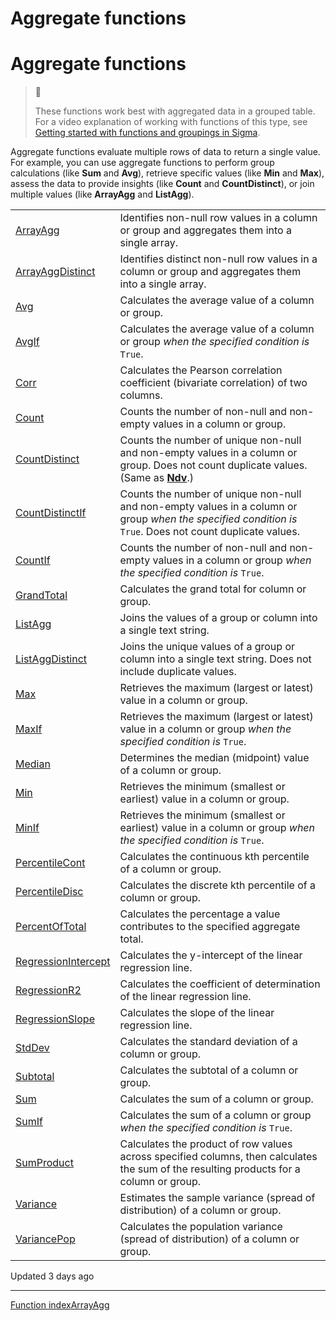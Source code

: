 # Aggregate functions

# Aggregate functions

> 📘
>
> These functions work best with aggregated data in a grouped table. For a video explanation of working with functions of this type, see [Getting started with functions and groupings in Sigma](https://www.sigmacomputing.com/resources/training-videos/table-grouping-and-functions).

Aggregate functions evaluate multiple rows of data to return a single value. For example, you can use aggregate functions to perform group calculations (like **Sum** and **Avg**), retrieve specific values (like **Min** and **Max**), assess the data to provide insights (like **Count** and **CountDistinct**), or join multiple values (like **ArrayAgg** and **ListAgg**).

|  |  |
| --- | --- |
| [ArrayAgg](/docs/arrayagg) | Identifies non-null row values in a column or group and aggregates them into a single array. |
| [ArrayAggDistinct](/docs/arrayaggdistinct) | Identifies distinct non-null row values in a column or group and aggregates them into a single array. |
| [Avg](/docs/avg) | Calculates the average value of a column or group. |
| [AvgIf](/docs/avgif) | Calculates the average value of a column or group *when the specified condition is* `True`. |
| [Corr](/docs/corr) | Calculates the Pearson correlation coefficient (bivariate correlation) of two columns. |
| [Count](/docs/count) | Counts the number of non-null and non-empty values in a column or group. |
| [CountDistinct](/docs/countdistinct) | Counts the number of unique non-null and non-empty values in a column or group. Does not count duplicate values. (Same as **[Ndv](/docs/ndv)**.) |
| [CountDistinctIf](/docs/countdistinctif) | Counts the number of unique non-null and non-empty values in a column or group *when the specified condition is* `True`. Does not count duplicate values. |
| [CountIf](/docs/countif) | Counts the number of non-null and non-empty values in a column or group *when the specified condition is* `True`. |
| [GrandTotal](/docs/grandtotal) | Calculates the grand total for column or group. |
| [ListAgg](/docs/listagg) | Joins the values of a group or column into a single text string. |
| [ListAggDistinct](/docs/listaggdistinct) | Joins the unique values of a group or column into a single text string. Does not include duplicate values. |
| [Max](/docs/max) | Retrieves the maximum (largest or latest) value in a column or group. |
| [MaxIf](/docs/maxif) | Retrieves the maximum (largest or latest) value in a column or group *when the specified condition is* `True`. |
| [Median](/docs/median) | Determines the median (midpoint) value of a column or group. |
| [Min](/docs/min) | Retrieves the minimum (smallest or earliest) value in a column or group. |
| [MinIf](/docs/minif) | Retrieves the minimum (smallest or earliest) value in a column or group *when the specified condition is* `True`. |
| [PercentileCont](/docs/percentilecont) | Calculates the continuous kth percentile of a column or group. |
| [PercentileDisc](/docs/percentiledisc) | Calculates the discrete kth percentile of a column or group. |
| [PercentOfTotal](/docs/percentoftotal) | Calculates the percentage a value contributes to the specified aggregate total. |
| [RegressionIntercept](/docs/regressionintercept) | Calculates the y-intercept of the linear regression line. |
| [RegressionR2](/docs/regressionr2) | Calculates the coefficient of determination of the linear regression line. |
| [RegressionSlope](/docs/regressionslope) | Calculates the slope of the linear regression line. |
| [StdDev](/docs/stddev) | Calculates the standard deviation of a column or group. |
| [Subtotal](/docs/subtotal) | Calculates the subtotal of a column or group. |
| [Sum](/docs/sum) | Calculates the sum of a column or group. |
| [SumIf](/docs/sumif) | Calculates the sum of a column or group *when the specified condition is* `True`. |
| [SumProduct](/docs/sumproduct) | Calculates the product of row values across specified columns, then calculates the sum of the resulting products for a column or group. |
| [Variance](/docs/variance) | Estimates the sample variance (spread of distribution) of a column or group. |
| [VariancePop](/docs/variancepop) | Calculates the population variance (spread of distribution) of a column or group. |

Updated 3 days ago

---

[Function index](/docs/function-index)[ArrayAgg](/docs/arrayagg)